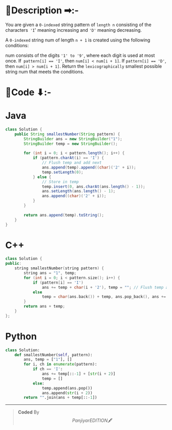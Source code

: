 # 📍Description ➡:-
<!-- Describe your first thoughts on how to solve this problem. -->
You are given a `0-indexed` string pattern of `length n` consisting of the characters` 'I`' meaning increasing and `'D'` meaning decreasing.

A `0-indexed` string num of length `n + 1` is created using the following conditions:

num consists of the digits `'1' to '9'`, where each digit is used at most once.
If` pattern[i] == 'I'`, then `num[i] < num[i + 1]`.
If `pattern[i] == 'D'`, then `num[i] > num[i + 1]`.
Return the `lexicographically` smallest possible string num that meets the conditions.


# 📝Code ⬇:-



# Java
```java []
class Solution {
    public String smallestNumber(String pattern) {
        StringBuilder ans = new StringBuilder("1");
        StringBuilder temp = new StringBuilder();
        
        for (int i = 0; i < pattern.length(); i++) {
            if (pattern.charAt(i) == 'I') {
                // Flush temp and add next
                ans.append(temp).append((char)('2' + i));
                temp.setLength(0);
            } else {
                // Store in temp
                temp.insert(0, ans.charAt(ans.length() - 1));
                ans.setLength(ans.length() - 1);
                ans.append((char)('2' + i));
            }
        }
        
        return ans.append(temp).toString();
    }
}

```

# C++
``` cpp []
class Solution {
public:
    string smallestNumber(string pattern) {
        string ans = "1", temp;
        for (int i = 0; i < pattern.size(); i++) {
            if (pattern[i] == 'I') 
                ans += temp + char(i + '2'), temp = ""; // Flush temp and add next
            else 
                temp = char(ans.back()) + temp, ans.pop_back(), ans += char(i + '2'); // Store in temp
        }
        return ans + temp;
    }
};
```

# Python
``` python []
class Solution:
    def smallestNumber(self, pattern):
        ans, temp = ["1"], []
        for i, ch in enumerate(pattern):
            if ch == 'I':
                ans += temp[::-1] + [str(i + 2)]
                temp = []
            else:
                temp.append(ans.pop())
                ans.append(str(i + 2))
        return "".join(ans + temp[::-1])    
```

---

>    **Coded** By $$Panjiyar EDITION 🖋  $$

               
